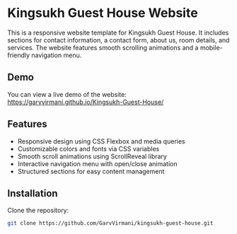 # Kingsukh Guest House Website

This is a responsive website template for Kingsukh Guest House. It includes sections for contact information, a contact form, about us, room details, and services. The website features smooth scrolling animations and a mobile-friendly navigation menu.


## Demo
You can view a live demo of the website:
https://garvvirmani.github.io/Kingsukh-Guest-House/

## Features
- Responsive design using CSS Flexbox and media queries
- Customizable colors and fonts via CSS variables
- Smooth scroll animations using ScrollReveal library
- Interactive navigation menu with open/close animation
- Structured sections for easy content management

## Installation
Clone the repository:
```bash
git clone https://github.com/GarvVirmani/kingsukh-guest-house.git
